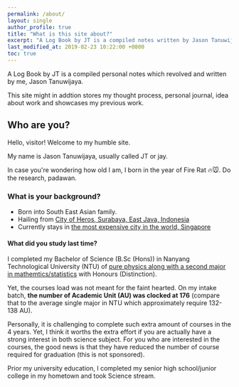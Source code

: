 ```yaml
---
permalink: /about/
layout: single
author_profile: true
title: "What is this site about?"
excerpt: "A Log Book by JT is a compiled notes written by Jason Tanuwijaya."
last_modified_at: 2019-02-23 10:22:00 +0800
toc: true
---
```


A Log Book by JT is a compiled personal notes which revolved and written by me, Jason Tanuwijaya.

This site might in addtion stores my thought process, personal journal, idea about work and showcases my previous work.

## Who are you?
Hello, visitor! Welcome to my humble site.

My name is Jason Tanuwijaya, usually called JT or jay.


In case you're wondering how old I am, I born in the year of Fire Rat :fire::mouse:. Do the research, padawan.

### What is your background?
- Born into South East Asian family.
- Hailing from [City of Heros, Surabaya, East Java, Indonesia](https://en.wikipedia.org/wiki/Surabaya)
- Currently stays in [the most expensive city in the world, Singapore](https://www.forbes.com/sites/jwebb/2017/11/30/singapore-is-still-the-most-expensive-city-in-the-world/#79ab6e48c5e9)

#### What did you study last time?
I completed my Bachelor of Science (B.Sc (Hons)) in Nanyang Technological University (NTU) of [pure physics along with a second major in mathemtics/statistics](http://spms.ntu.edu.sg/PhysicsandAppliedPhysics/Undergraduates/Pages/Curriculum/Undergrad2ndMajorAY13_14.aspx) with Honours (Distinction).

<!-- My subject interest during my undergraduate year is  -->

Yet, the courses load was not meant for the faint hearted. On my intake batch, **the number of Academic Unit (AU) was clocked at 176** (compare that to the average single major in NTU which approximately require 132-138 AU).

Personally, it is challenging to complete such extra amount of courses in the 4 years. Yet, I think it worths the extra effort if you are actually have a strong interest in both science subject. For you who are interested in the courses, the good news is that they have reduced the number of course required for graduation (this is not sponsored).

Prior my university education, I completed my senior high school/junior college in my hometown and took Science stream.


<!-- 
Minimal Mistakes is a flexible two-column Jekyll theme. Perfect for hosting your personal site, blog, or portfolio on GitHub or self-hosting on your own server. As the name implies --- styling is purposely minimalistic to be enhanced and customized by you :smile:.

{% include gallery id="layouts_gallery" caption="Examples of included layouts `splash`, `single`, and `archive`." %}

[Install the Theme]({{ "/docs/quick-start-guide/" | relative_url }}){: .btn .btn--success .btn--large}

## Notable Features

- Bundled as a "theme gem" for easier install/upgrading.
- Compatible with GitHub Pages.
- Support for Jekyll's built-in Sass/SCSS preprocessor.
- Nine different skins (color variations).
- Several responsive layout options (single, archive index, search, splash, and paginated home page).
- Optimized for search engines with support for [Twitter Cards](https://dev.twitter.com/cards/overview) and [Open Graph](http://ogp.me/) data
- Optional [header images](https://mmistakes.github.io/minimal-mistakes/docs/layouts/#headers), [custom sidebars](https://mmistakes.github.io/minimal-mistakes/docs/layouts/#sidebars), [table of contents](https://mmistakes.github.io/minimal-mistakes/docs/helpers/#table-of-contents), [galleries](https://mmistakes.github.io/minimal-mistakes/docs/helpers/#gallery), related posts, [breadcrumb links](https://mmistakes.github.io/minimal-mistakes/docs/configuration/#breadcrumb-navigation-beta), [navigation lists](https://mmistakes.github.io/minimal-mistakes/docs/helpers/#navigation-list), and more.
- Commenting support (powered by [Disqus](https://disqus.com/), [Facebook](https://developers.facebook.com/docs/plugins/comments), Google+, [Discourse](https://www.discourse.org/), static-based via [Staticman v1 and v2](https://staticman.net/), and custom).
- [Google Analytics](https://www.google.com/analytics/) support.
- UI localized text in English (default), Brazilian Portuguese (Português brasileiro), Chinese, Danish, Dutch, French (Français), German (Deutsch), Greek, Hungarian, Indonesian, Italian (Italiano), Japanese, Korean, Nepali (Nepalese), Polish, Russian, Slovak, Spanish (Español), Swedish, Turkish (Türkçe), and Vietnamese.

## Demo Pages

| Name                                        | Description                                           |
| ------------------------------------------- | ----------------------------------------------------- |
| [Post with Header Image][header-image-post] | A post with a large header image. |
| [HTML Tags and Formatting Post][html-tags-post] | A variety of common markup showing how the theme styles them. |
| [Syntax Highlighting Post][syntax-post] | Post displaying highlighted code. |
| [Post with a Gallery][gallery-post] | A post showing several images wrapped in `<figure>` elements. |
| [Sample Collection Page][sample-collection] | Single page from a collection. |
| [Categories Archive][categories-archive] | Posts grouped by category. |
| [Tags Archive][tags-archive] | Posts grouped by tag. |

For even more demo pages check the [posts archive][year-archive].

[sample-collection]: {{ "/recipes/chocolate-chip-cookies/" | relative_url }}
[categories-archive]: {{ "/categories/" | relative_url }}
[tags-archive]: {{ "/tags/" | relative_url }}
[year-archive]: {{ "/year-archive/" | relative_url }}

---

## Credits

### Icons + Demo Images:

- [The Noun Project](https://thenounproject.com) -- Garrett Knoll, Arthur Shlain, and [tracy tam](https://thenounproject.com/tracytam)
- [Font Awesome](http://fontawesome.io/)
- [Unsplash](https://unsplash.com/)

### Other:

- [Jekyll](https://jekyllrb.com/)
- [jQuery](https://jquery.com/)
- [Susy](http://susy.oddbird.net/)
- [Breakpoint](http://breakpoint-sass.com/)
- [Magnific Popup](http://dimsemenov.com/plugins/magnific-popup/)
- [FitVids.JS](http://fitvidsjs.com/)
- Greedy Navigation - [lukejacksonn](https://codepen.io/lukejacksonn/pen/PwmwWV)
- [jQuery Smooth Scroll](https://github.com/kswedberg/jquery-smooth-scroll)
- [Lunr](http://lunrjs.com)

---
 -->